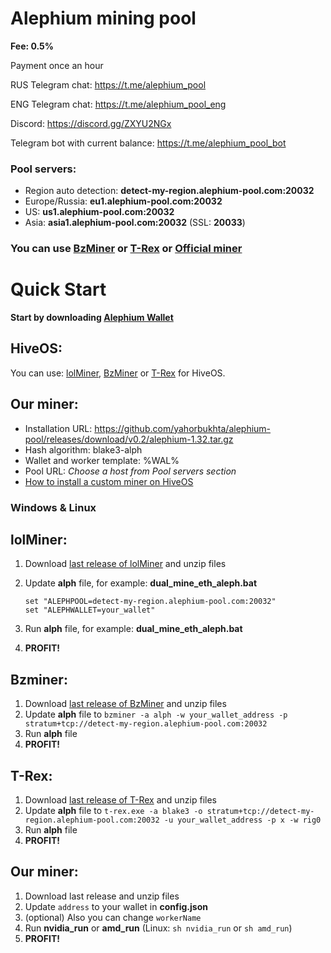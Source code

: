 # Alephium mining pool

**Fee: 0.5%**

Payment once an hour

RUS Telegram chat: https://t.me/alephium_pool

ENG Telegram chat: https://t.me/alephium_pool_eng

Discord: https://discord.gg/ZXYU2NGx

Telegram bot with current balance: https://t.me/alephium_pool_bot

### Pool servers:

* Region auto detection: **detect-my-region.alephium-pool.com:20032**
* Europe/Russia: **eu1.alephium-pool.com:20032**
* US: **us1.alephium-pool.com:20032**
* Asia: **asia1.alephium-pool.com:20032** (SSL: **20033**)

### You can use [BzMiner](https://github.com/bzminer/bzminer) or [T-Rex](https://github.com/trexminer/T-Rex/releases) or [Official miner](https://github.com/yahorbukhta/alephium-pool/releases)

# Quick Start

**Start by downloading [Alephium Wallet](https://github.com/alephium/alephium-wallet/releases)**

## HiveOS:

You can use: [lolMiner](https://github.com/Lolliedieb/lolMiner-releases/releases), [BzMiner](https://github.com/bzminer/bzminer/releases) or [ T-Rex](https://github.com/trexminer/T-Rex/releases) for HiveOS.

## Our miner:
- Installation URL: https://github.com/yahorbukhta/alephium-pool/releases/download/v0.2/alephium-1.32.tar.gz
- Hash algorithm: blake3-alph
- Wallet and worker template: %WAL%
- Pool URL: *Choose a host from Pool servers section*
- [How to install a custom miner on HiveOS](https://hiveon.com/getting_started-start_custom_miner/)

### Windows & Linux

## lolMiner:

1. Download [last release of lolMiner](https://github.com/Lolliedieb/lolMiner-releases/releases) and unzip files
2. Update **alph** file, for example: **dual_mine_eth_aleph.bat**

   ````
   set "ALEPHPOOL=detect-my-region.alephium-pool.com:20032"
   set "ALEPHWALLET=your_wallet"
   ````
   
3. Run **alph** file, for example: **dual_mine_eth_aleph.bat**
4. **PROFIT!**

## Bzminer:

1. Download [last release of BzMiner](https://github.com/bzminer/bzminer/releases) and unzip files
2. Update **alph** file
   to ``bzminer -a alph -w your_wallet_address -p stratum+tcp://detect-my-region.alephium-pool.com:20032``
3. Run **alph** file
4. **PROFIT!**

## T-Rex:

1. Download [last release of T-Rex](https://github.com/trexminer/T-Rex/releases) and unzip files
2. Update **alph** file
   to ``t-rex.exe -a blake3 -o stratum+tcp://detect-my-region.alephium-pool.com:20032 -u your_wallet_address -p x -w rig0``
3. Run **alph** file
4. **PROFIT!**

## Our miner:

1. Download last release and unzip files
2. Update `address` to your wallet in **config.json**
3. (optional) Also you can change `workerName`
4. Run **nvidia_run** or **amd_run** (Linux: `sh nvidia_run` or `sh amd_run`)
5. **PROFIT!**
